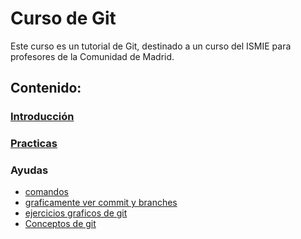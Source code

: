 # Curso de Git

Este curso es un tutorial de Git, destinado a un curso del ISMIE para profesores de la Comunidad de Madrid.

## Contenido:

### [Introducción](/introduccion/introduccion.md)



### [Practicas](/practicas/practicas%20de%20git.md)




### Ayudas

- [comandos](/comandos/README.md)
- [graficamente ver commit y branches](https://git-school.github.io/visualizing-git/)
- [ejercicios graficos de git](https://learngitbranching.js.org/?locale=es_ES)
- [Conceptos de git](https://gitimmersion.com/index.html)


